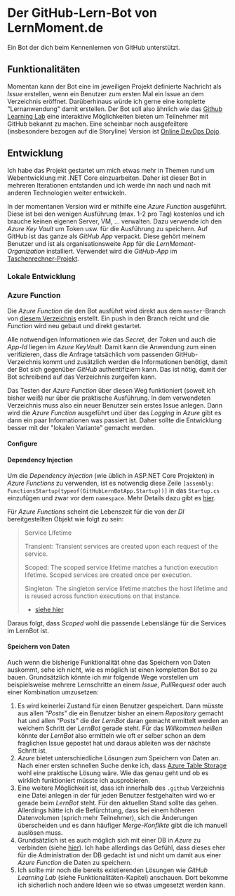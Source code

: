 # Der GitHub-Lern-Bot von LernMoment.de
Ein Bot der dich beim Kennenlernen von GitHub unterstützt.

## Funktionalitäten
Momentan kann der Bot eine im jeweiligen Projekt definierte Nachricht als *Issue* erstellen, wenn ein Benutzer zum ersten Mal ein Issue an dem Verzeichnis eröffnet. Darüberhinaus würde ich gerne eine komplette "Lernanwendung" damit erstellen. Der Bot soll also ähnlich wie das [Github Learning Lab](https://lab.github.com) eine interaktive Möglichkeiten bieten um Teilnehmer mit GitHub bekannt zu machen. Eine scheinbar noch ausgefeiltere (insbesondere bezogen auf die Storyline) Version ist [Online DevOps Dojo](https://dxc-technology.github.io/about-devops-dojo/). 

## Entwicklung
Ich habe das Projekt gestartet um mich etwas mehr in Themen rund um Webentwicklung mit .NET Core einzuarbeiten. Daher ist dieser Bot in mehreren Iterationen entstanden und ich werde ihn nach und nach mit anderen Technologien weiter entwickeln.

In der momentanen Version wird er mithilfe eine *Azure Function* ausgeführt. Diese ist bei den wenigen Ausführung (max. 1-2 pro Tag) kostenlos und ich brauche keinen eigenen Server, VM, ... verwalten. Dazu verwende ich den *Azure Key Vault* um Token usw. für die Ausführung zu speichern. Auf GitHub ist das ganze als *GitHub App* verpackt. Diese gehört meinem Benutzer und ist als organisationsweite App für die *LernMoment-Organization* installiert. Verwendet wird die *GitHub-App* im [Taschenrechner-Projekt](https://github.com/LernMoment/einstieg-csharp-taschenrechner). 

### Lokale Entwicklung



### Azure Function
Die *Azure Function* die den Bot ausführt wird direkt aus dem `master`-Branch von [diesem Verzeichnis](https://github.com/LernMoment/github-lernbot-app) erstellt. Ein push in den Branch reicht und die *Function* wird neu gebaut und direkt gestartet.

Alle notwendigen Informationen wie das *Secret*, der *Token* und auch die *App-Id* liegen im *Azure KeyVault*. Damit kann die Anwendung zum einen verifizieren, dass die Anfrage tatsächlich vom passenden GitHub-Verzeichnis kommt und zusätzlich werden die Informationen benötigt, damit der Bot sich gegenüber *GitHub* authentifiziern kann. Das ist nötig, damit der Bot schreibend auf das Verzeichnis zurgeifen kann.

Das Testen der *Azure Function* über diesen Weg funktioniert (soweit ich bisher weiß) nur über die praktische Ausführung. In dem verwendeten Verzeichnis muss also ein neuer Benutzer sein erstes Issue anlegen. Dann wird die *Azure Function* ausgeführt und über das *Logging* in *Azure* gibt es dann ein paar Informationen was passiert ist. Daher sollte die Entwicklung besser mit der "lokalen Variante" gemacht werden.

#### Configure


#### Dependency Injection
Um die *Dependency Injection* (wie üblich in ASP.NET Core Projekten) in *Azure Functions* zu verwenden, ist es notwendig diese Zeile `[assembly: FunctionsStartup(typeof(GitHubLernBotApp.Startup))]` in das `Startup.cs` einzufügen und zwar vor dem `namespace`. Mehr Details dazu gibt es [hier](https://docs.microsoft.com/de-de/azure/azure-functions/functions-dotnet-dependency-injection).

Für *Azure Functions* scheint die Lebenszeit für die von der *DI* bereitgestellten Objekt wie folgt zu sein:

> Service Lifetime
>
> Transient: Transient services are created upon each request of the service.
>
> Scoped: The scoped service lifetime matches a function execution lifetime. Scoped services are created once per execution.
>
> Singleton: The singleton service lifetime matches the host lifetime and is reused across function executions on that instance.
> - [siehe hier](https://rmauro.dev/native-dependency-injection-in-azure-functions-with-csharp/)

Daraus folgt, dass *Scoped* wohl die passende Lebenslänge für die Services im LernBot ist.

#### Speichern von Daten
Auch wenn die bisherige Funktionalität ohne das Speichern von Daten auskommt, sehe ich nicht, wie es möglich ist einen kompletten Bot so zu bauen. Grundsätzlich könnte ich mir folgende Wege vorstellen um beispielsweise mehrere Lernschritte an einem *Issue*, *PullRequest* oder auch einer Kombination umzusetzen:

1. Es wird keinerlei Zustand für einen Benutzer gespeichert. Dann müsste aus allen *"Posts"* die ein Benutzer bisher an einem *Repository* gemacht hat und allen *"Posts"* die der *LernBot* daran gemacht ermittelt werden an welchem Schritt der *LernBot* gerade steht. Für das *Willkommen heißen* könnte der *LernBot* also ermitteln wie oft er selber schon an dem fraglichen Issue gepostet hat und daraus ableiten was der nächste Schritt ist.
2. *Azure* bietet unterschiedliche Lösungen zum Speichern von Daten an. Nach einer ersten schnellen Suche denke ich, dass [Azure Table Storage](https://docs.microsoft.com/de-de/azure/storage/tables/table-storage-overview#what-is-table-storage) wohl eine praktische Lösung wäre. Wie das genau geht und ob es wirklich funktioniert müsste ich ausprobieren.
3. Eine weitere Möglichkeit ist, dass ich innerhalb des `.github` Verzeichnis eine Datei anlegen in der für jeden Benutzer festgehalten wird wo er gerade beim *LernBot* steht. Für den aktuellen Stand sollte das gehen. Allerdings hätte ich die Befürchtung, dass bei einem höheren Datenvolumen (sprich mehr Teilnehmer), sich die Änderungen überscheiden und es dann häufiger *Merge-Konflikte* gibt die ich manuell auslösen muss.
4. Grundsätzlich ist es auch möglich sich mit einer DB in *Azure* zu verbinden (siehe [hier](https://docs.microsoft.com/en-us/azure/azure-functions/functions-scenario-database-table-cleanup)). Ich habe allerdings das Gefühl, dass dieses eher für die Administration der DB gedacht ist und nicht um damit aus einer *Azure Function* die Daten zu speichern.
5. Ich sollte mir noch die bereits existierenden Lösungen wie *GitHub Learning Lab* (siehe Funktionalitäten-Kapitel) anschauen. Dort bekomme ich sicherlich noch andere Ideen wie so etwas umgesetzt werden kann.
